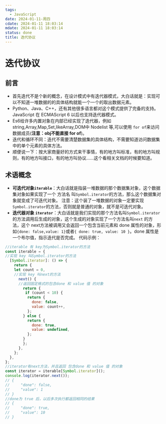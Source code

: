 ```yaml
---
tags:
  - JavaScript
date: 2024-01-11-周四
cdate: 2024-01-11 18:03:14
mdate: 2024-01-11 18:03:14
status: done
title: 迭代协议
---
```


# 迭代协议
## 前言
- 首先迭代不是个新的概念，在设计模式中有迭代器模式，大白话就是：实现可以不知道一堆数据的的具体结构就能一个一个的取出数据元素。
- Python、Java、C++，还有其他很多语言都对这个模式提供了完备的支持。JavaScript 在 ECMAScript 6 以后也支持迭代器模式。
-  Es6给许多内置对象在内部已经实现了迭代器，例如 string,Array,Map,Set,likeArray,DOM中 Nodelist 等,可以使用 `for of`来访问数据成员(**注意：obj不能直接 for of**)。
- 迭代和循环不同：迭代不需要清楚数据集的具体结构，不需要知道访问数据集中的单个元素的具体方法。
- 顺便说一下：按大家商量好的方式来干事情，有的地方叫标准，有的地方叫规则，有的地方叫接口，有的地方叫协议......这个看相关文档的时候要知道。

## 术语概念

- **可迭代对象`iterable`**：大白话就是指装一堆数据的那个数据集对象，这个数据集对象如果实现了一个 方法名 叫`Symbol.iterator`的方法，那么这个数据集对象就变成了可迭代对象。
注意：这个装了一堆数据的对象一定要实现`Symbol.iterator`的方法，否则就是普通的对象，就不是可迭代对象。
- **迭代器对象 `iterator`**：大白话就是我们实现的那个方法名叫`Symbol.iterator`的方法调用后生成的对象，这个生成的对象实现了一个方法名叫`next` 的方法，这个 next方法被调用又会返回一个包含当前元素和 done 属性的对象，形如`{done: false,value: 1}`或者`{ done: true, value: 10 }`。done 属性是一个布尔值，指示迭代是否完成。
代码示例：
```javascript
//iterable 有 key为Symbol.iterator的方法
const iterable = {
//实现 key 叫Symbol.iterator的方法
  [Symbol.iterator]: () => {
    return {
    let count = 0,
    //实现 key 叫next的方法
      next() {
      //返回固定格式的包含done 和 value 值 的对象
        return {
         if (count < 10) {
          return {
            done: false,
            value: count++,
          };
        } else {
          return {
            done: true,
            value: undefined,
          };
        }
        };
      },
    };
  },
};
//iterator有next方法，并且返回 包含done 和 value 值 的对象
const iterator = iterable[Symbol.iterator]();
console.log(iterator.next());
// {
//     "done": false,
//     "value": 1
// }
//done为 true 后，以后多次执行都返回相同的结果
// {
//     "done": true,
//     "value": 10
// }
```


